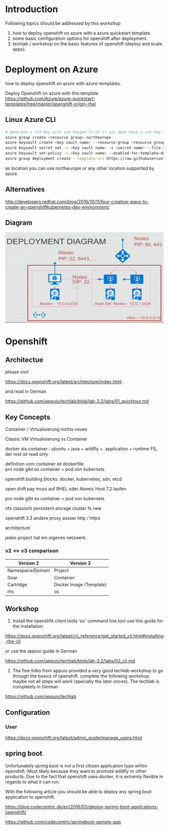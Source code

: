 
# Introduction

Following topics should be addressed by this workshop

1. how to deploy openshift on azure with a azure quickstart template.
2. some basic configuration options for openshift after deployment.
3. techlab / workshop on the basic features of openshift (deploy and scale apps).

# Deployment on Azure

how to deploy openshift on azure with azure-templates.

Deploy Openshift on azure with this template 
https://github.com/Azure/azure-quickstart-templates/tree/master/openshift-origin-rhel

## Linux Azure CLI

```sh
# generate a ssh key with ssh-keygen first if you dont have a ssh key already
azure group create <resource group> northeurope
azure keyvault create <key vault name> --resource-group <resource group> --location <azure location>
azure keyvault secret set -u <key vault name> -s <secret name> --file ~/.ssh/id_rsa
azure keyvault set-policy -u <key vault name> --enabled-for-template-deployment true
azure group deployment create --template-uri https://raw.githubusercontent.com/Azure/azure-quickstart-templates/master/openshift-origin-rhel/azuredeploy.json --parameters-file <parameter file> -m Incremental --nowait --subscription <subscription id> -d All <resource group> Microsoft.Template
```
as location you can use northeurope or any other location supported by azure.

## Alternatives

http://developers.redhat.com/blog/2016/10/11/four-creative-ways-to-create-an-openshiftkubernetes-dev-environment/

## Diagram

<img src="azure-openshift-deployment-quickstart-template.png" />

# Openshift

## Architectue

please visit

https://docs.openshift.org/latest/architecture/index.html .

and read in German

https://github.com/appuio/techlab/blob/lab-3.2/labs/01_quicktour.md

## Key Concepts

Container / Virtualisierung nichts neues

Classic VM Virtualisierung vs Container

docker als container : ubuntu + java + wildfly +  application + runtime FS, der rest ist read only

definition vom container ist dockerfile
pro node gibt es container = pod von kubernets

openshift building blocks: docker, kubernetes, sdn, etcd

open shift pay muss auf RHEL oder Atomic Host 7.2 laufen

pro node gibt es container = pod von kubernets

nfs classisch persistent storage cluster fs new

openshift 3.3 andere proxy ausser http / https

architecture

jedes project hat ein eigenes netzwerk



### v2 <-> v3 comparison

| Version 2        | Version 3               |
|------------------|-------------------------|
| Namespace/Domain | Project                 |
| Gear             | Container               |
| Cartridge        | Docker Image (Template) |
| rhc              | oc                      |

## Workshop

1. Install the openshfit client tools 'oc' command line tool
  use this guide for the installation
  
  https://docs.openshift.org/latest/cli_reference/get_started_cli.html#installing-the-cli
  
  or use the appuio guide in German
  
  https://github.com/appuio/techlab/blob/lab-3.2/labs/02_cli.md
  
2. The fine folks from appuio provided a very good techlab workshop to go through the basics of openshift.
 complete the following workshop. maybe not all steps will work (specially the later onces).
 The techlab is completely in German
   
 https://github.com/appuio/techlab

## Configuration

### User

https://docs.openshift.org/latest/admin_guide/manage_users.html

## spring boot

Unfortunately spring boot is not a first citizen application type wihtin openshift. Most likely because they want to promote wildfly or other products. Due to the fact that openshift uses docker, it is extremly flexible in regards to what it can run.

With the following article you should be able to deploy any spring boot application to openshift.

https://blog.codecentric.de/en/2016/03/deploy-spring-boot-applications-openshift/

https://github.com/codecentric/springboot-sample-app

